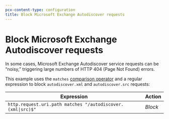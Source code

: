 ```yaml
---
pcx-content-type: configuration
title: Block Microsoft Exchange Autodiscover requests
---
```


# Block Microsoft Exchange Autodiscover requests

In some cases, Microsoft Exchange Autodiscover service requests can be “noisy,” triggering large numbers of HTTP 404 (Page Not Found) errors.

This example uses the `matches` [comparison operator](/cf-firewall-language/operators/#comparison-operators) and a regular expression to block `autodiscover.xml` and `autodiscover.src` requests:

<table>
  <thead>
    <tr>
      <th>Expression</th>
      <th>Action</th>
    </tr>
  </thead>
  <tbody>
    <tr>
      <td>
        <code>http.request.uri.path matches "/autodiscover.(xml|src)$"</code>
      </td>
      <td>
        <em>Block</em>
      </td>
    </tr>
  </tbody>
</table>